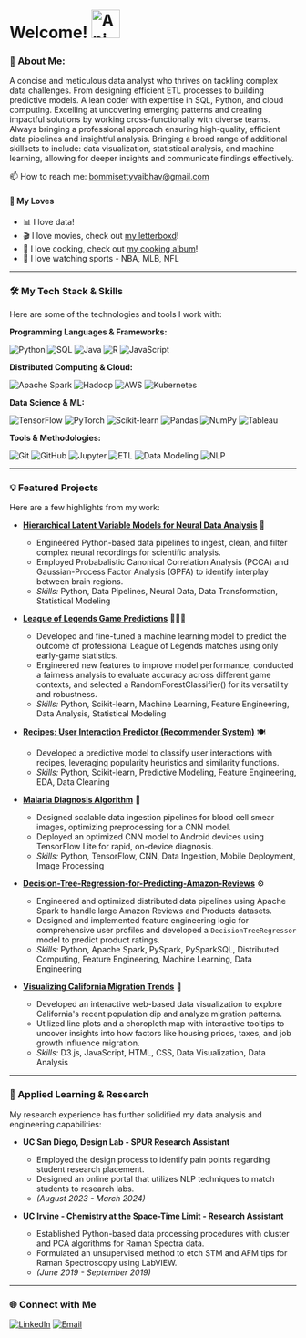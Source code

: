 # Welcome! <img src="https://iam-weijie.github.io/wave/hand-emoji.svg" alt="Animated Emoji" width="50" height="50">

### 🚀 About Me:

A concise and meticulous data analyst who thrives on tackling complex data challenges. From designing efficient ETL processes to building predictive models. A lean coder with expertise in SQL, Python, and cloud computing. Excelling at uncovering emerging patterns and creating impactful solutions by working cross-functionally with diverse teams. Always bringing a professional approach ensuring high-quality, efficient data pipelines and insightful analysis. Bringing a broad range of additional skillsets to include: data visualization, statistical analysis, and machine learning, allowing for deeper insights and communicate findings effectively.

📫 How to reach me: [bommisettyvaibhav@gmail.com](mailto:vaibommisetty@gmail.com)

#### 🫶 My Loves
-   📊 I love data!
-   🎬 I love movies, check out [my letterboxd](https://letterboxd.com/fishv/films/diary/)!
-   🍝 I love cooking, check out [my cooking album](https://vsco.co/fish-v/gallery)!
-   🏀 I love watching sports - NBA, MLB, NFL

---

### 🛠️ My Tech Stack & Skills

Here are some of the technologies and tools I work with:

**Programming Languages & Frameworks:**

![Python](https://img.shields.io/badge/Python-3776AB?style=for-the-badge&logo=python&logoColor=white)
![SQL](https://img.shields.io/badge/SQL-4479A1?style=for-the-badge&logo=postgresql&logoColor=white)
![Java](https://img.shields.io/badge/Java-007396?style=for-the-badge&logo=java&logoColor=white)
![R](https://img.shields.io/badge/R-276DC3?style=for-the-badge&logo=r&logoColor=white)
![JavaScript](https://img.shields.io/badge/JavaScript-F7DF1E?style=for-the-badge&logo=javascript&logoColor=black)

**Distributed Computing & Cloud:**

![Apache Spark](https://img.shields.io/badge/Apache%20Spark-E25A1C?style=for-the-badge&logo=apachespark&logoColor=white)
![Hadoop](https://img.shields.io/badge/Hadoop-66CCFF?style=for-the-badge&logo=apachehadoop&logoColor=black)
![AWS](https://img.shields.io/badge/AWS-232F3E?style=for-the-badge&logo=amazon-aws&logoColor=white)
![Kubernetes](https://img.shields.io/badge/Kubernetes-326CE5?style=for-the-badge&logo=kubernetes&logoColor=white)

**Data Science & ML:**

![TensorFlow](https://img.shields.io/badge/TensorFlow-FF6F00?style=for-the-badge&logo=tensorflow&logoColor=white)
![PyTorch](https://img.shields.io/badge/PyTorch-EE4C2C?style=for-the-badge&logo=pytorch&logoColor=white)
![Scikit-learn](https://img.shields.io/badge/scikit--learn-F7931E?style=for-the-badge&logo=scikit-learn&logoColor=white)
![Pandas](https://img.shields.io/badge/Pandas-150458?style=for-the-badge&logo=pandas&logoColor=white)
![NumPy](https://img.shields.io/badge/NumPy-013243?style=for-the-badge&logo=numpy&logoColor=white)
![Tableau](https://img.shields.io/badge/Tableau-E97627?style=for-the-badge&logo=tableau&logoColor=white)

**Tools & Methodologies:**

![Git](https://img.shields.io/badge/Git-F05032?style=for-the-badge&logo=git&logoColor=white)
![GitHub](https://img.shields.io/badge/GitHub-100000?style=for-the-badge&logo=github&logoColor=white)
![Jupyter](https://img.shields.io/badge/Jupyter-F37626?style=for-the-badge&logo=jupyter&logoColor=white)
![ETL](https://img.shields.io/badge/ETL-orange?style=for-the-badge)
![Data Modeling](https://img.shields.io/badge/Data_Modeling-blue?style=for-the-badge)
![NLP](https://img.shields.io/badge/NLP-purple?style=for-the-badge)

---

### 💡 Featured Projects

Here are a few highlights from my work:

* **[Hierarchical Latent Variable Models for Neural Data Analysis](https://vbommisetty.github.io/Hierarchical-Latent-Variable-Models-for-Neural-Data-Analysis/)** 🧠
    * Engineered Python-based data pipelines to ingest, clean, and filter complex neural recordings for scientific analysis.
    * Employed Probabalistic Canonical Correlation Analysis (PCCA) and Gaussian-Process Factor Analysis (GPFA) to identify interplay between brain regions.
    * *Skills:* Python, Data Pipelines, Neural Data, Data Transformation, Statistical Modeling
 
* **[League of Legends Game Predictions](https://quenniezeng.github.io/League-of-Legends-Game-Predictions/)** 🧙🏻‍♂️
    * Developed and fine-tuned a machine learning model to predict the outcome of professional League of Legends matches using only early-game statistics.
    * Engineered new features to improve model performance, conducted a fairness analysis to evaluate accuracy across different game contexts, and selected a RandomForestClassifier() for its versatility and robustness.
    * *Skills:* Python, Scikit-learn, Machine Learning, Feature Engineering, Data Analysis, Statistical Modeling

* **[Recipes: User Interaction Predictor (Recommender System)](https://github.com/vbommisetty/Recipes)** 🍽️
    * Developed a predictive model to classify user interactions with recipes, leveraging popularity heuristics and similarity functions.
    * *Skills:* Python, Scikit-learn, Predictive Modeling, Feature Engineering, EDA, Data Cleaning
 
* **[Malaria Diagnosis Algorithm](https://github.com/vbommisetty/Malaria-Diagnosis)** 🦟
    * Designed scalable data ingestion pipelines for blood cell smear images, optimizing preprocessing for a CNN model.
    * Deployed an optimized CNN model to Android devices using TensorFlow Lite for rapid, on-device diagnosis.
    * *Skills:* Python, TensorFlow, CNN, Data Ingestion, Mobile Deployment, Image Processing

* **[Decision-Tree-Regression-for-Predicting-Amazon-Reviews](https://github.com/vbommisetty/Decision-Tree-Regression-for-Predicting-Amazon-Reviews)** ⚙️
    * Engineered and optimized distributed data pipelines using Apache Spark to handle large Amazon Reviews and Products datasets.
    * Designed and implemented feature engineering logic for comprehensive user profiles and developed a `DecisionTreeRegressor` model to predict product ratings.
    * *Skills:* Python, Apache Spark, PySpark, PySparkSQL, Distributed Computing, Feature Engineering, Machine Learning, Data Engineering
 
* **[Visualizing California Migration Trends](https://github.com/vbommisetty/dsc106-final-project)** 🌉
    * Developed an interactive web-based data visualization to explore California's recent population dip and analyze migration patterns.
    * Utilized line plots and a choropleth map with interactive tooltips to uncover insights into how factors like housing prices, taxes, and job growth influence migration.
    * *Skills:* D3.js, JavaScript, HTML, CSS, Data Visualization, Data Analysis

---

### 🔬 Applied Learning & Research

My research experience has further solidified my data analysis and engineering capabilities:

* **UC San Diego, Design Lab - SPUR Research Assistant**
    * Employed the design process to identify pain points regarding student research placement.
    * Designed an online portal that utilizes NLP techniques to match students to research labs.
    * *(August 2023 - March 2024)*

* **UC Irvine - Chemistry at the Space-Time Limit - Research Assistant**
    * Established Python-based data processing procedures with cluster and PCA algorithms for Raman Spectra data.
    * Formulated an unsupervised method to etch STM and AFM tips for Raman Spectroscopy using LabVIEW.
    * *(June 2019 - September 2019)*

---

### 🌐 Connect with Me

[![LinkedIn](https://img.shields.io/badge/LinkedIn-0077B5?style=for-the-badge&logo=linkedin&logoColor=white)](https://linkedin.com/in/vaibhav-bommisetty)
[![Email](https://img.shields.io/badge/Email-D14836?style=for-the-badge&logo=gmail&logoColor=white)](mailto:bommisettyvaibhav@gmail.com)

